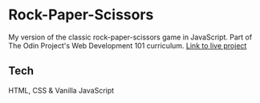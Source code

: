 # Rock-Paper-Scissors
My version of the classic rock-paper-scissors game in JavaScript. 
Part of The Odin Project's Web Development 101 curriculum.
[Link to live project](https://heyitsdiego.github.io/rock-paper-scissors/)
## Tech
HTML, CSS & Vanilla JavaScript